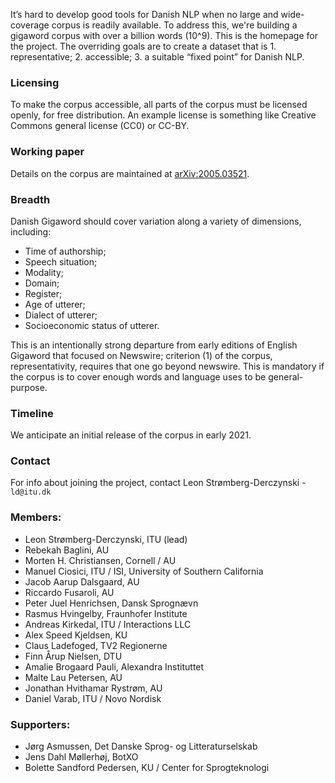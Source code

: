 It’s hard to develop good tools for Danish NLP when no large and wide-coverage corpus is readily available. To address this, we're building a gigaword corpus with over a billion words (10^9). This is the homepage for the project. The overriding goals are to create a dataset that is 1. representative; 2. accessible; 3. a suitable “fixed point” for Danish NLP.

### Licensing
To make the corpus accessible, all parts of the corpus must be licensed openly, for free distribution. An example license is something like Creative Commons general license (CC0) or CC-BY.

### Working paper
Details on the corpus are maintained at [arXiv:2005.03521](https://arxiv.org/abs/2005.03521).

### Breadth
Danish Gigaword should cover variation along a variety of dimensions, including:
* Time of authorship;
* Speech situation;
* Modality;
* Domain;
* Register;
* Age of utterer;
* Dialect of utterer;
* Socioeconomic status of utterer.

This is an intentionally strong departure from early editions of English Gigaword that focused on Newswire; criterion (1) of the corpus, representativity, requires that one go beyond newswire. This is mandatory if the corpus is to cover enough words and language uses to be general-purpose.

### Timeline
We anticipate an initial release of the corpus in early 2021.

### Contact
For info about joining the project, contact Leon Strømberg-Derczynski - `ld@itu.dk`

### Members:
* Leon Strømberg-Derczynski, ITU (lead)
* Rebekah Baglini, AU
* Morten H. Christiansen, Cornell / AU
* Manuel Ciosici, ITU / ISI, University of Southern California
* Jacob Aarup Dalsgaard, AU
* Riccardo Fusaroli, AU
* Peter Juel Henrichsen, Dansk Sprognævn
* Rasmus Hvingelby, Fraunhofer Institute
* Andreas Kirkedal, ITU / Interactions LLC
* Alex Speed Kjeldsen, KU
* Claus Ladefoged, TV2 Regionerne
* Finn Årup Nielsen, DTU
* Amalie Brogaard Pauli, Alexandra Instituttet
* Malte Lau Petersen, AU
* Jonathan Hvithamar Rystrøm, AU
* Daniel Varab, ITU / Novo Nordisk

### Supporters:

* Jørg Asmussen, Det Danske Sprog- og Litteraturselskab
* Jens Dahl Møllerhøj, BotXO
* Bolette Sandford Pedersen, KU / Center for Sprogteknologi
